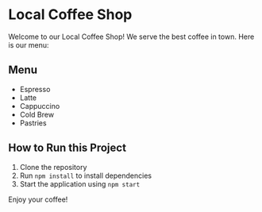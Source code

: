 # Local Coffee Shop

Welcome to our Local Coffee Shop! We serve the best coffee in town. Here is our menu:

## Menu
- Espresso
- Latte
- Cappuccino
- Cold Brew
- Pastries

## How to Run this Project
1. Clone the repository
2. Run `npm install` to install dependencies
3. Start the application using `npm start`

Enjoy your coffee!